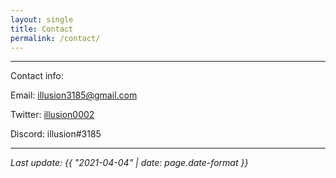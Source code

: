 ```yaml
---
layout: single
title: Contact
permalink: /contact/
---
```


***

Contact info:

Email: illusion3185@gmail.com

Twitter: [illusion0002](https://twitter.com/illusion0002)

Discord: illusion#3185

***

*Last update: {{ "2021-04-04" | date: page.date-format }}*
